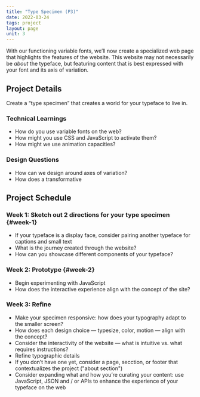 ```yaml
---
title: "Type Specimen (P3)"
date: 2022-03-24
tags: project
layout: page
unit: 3
---
```


With our functioning variable fonts, we’ll now create a specialized web page that highlights the features of the website. This website may not necessarily be *about* the typeface, but featuring content that is best expressed with your font and its axis of variation. 

## Project Details
Create a “type specimen” that creates a world for your typeface to live in.

### Technical Learnings
- How do you use variable fonts on the web?
- How might you use CSS and JavaScript to activate them?
- How might we use animation capacities?

### Design Questions
- How can we design around axes of variation?
- How does a transformative

## Project Schedule

### Week 1: Sketch out 2 directions for your type specimen {#week-1}
- If your typeface is a display face, consider pairing another typeface for captions and small text
- What is the journey created through the website?
- How can you showcase different components of your typeface?

### Week 2: Prototype {#week-2}
- Begin experimenting with JavaScript
- How does the interactive experience align with the concept of the site?

### Week 3: Refine
- Make your specimen responsive: how does your typography adapt to the smaller screen?
- How does each design choice — typesize, color, motion — align with the concept?
- Consider the interactivity of the website — what is intuitive vs. what requires instructions?
- Refine typographic details
- If you don’t have one yet, consider a page, secction, or footer that contextualizes the project ("about section")
- Consider expanding what and how you’re curating your content: use JavaScript, JSON and / or APIs to enhance the experience of your typeface on the web





